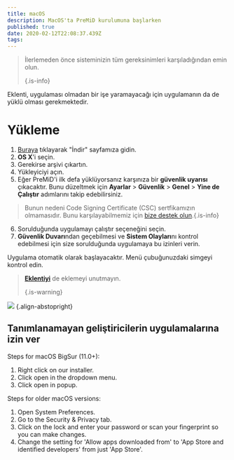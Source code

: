 ```yaml
---
title: macOS
description: MacOS'ta PreMiD kurulumuna başlarken
published: true
date: 2020-02-12T22:08:37.439Z
tags:
---
```


> İlerlemeden önce sisteminizin tüm gereksinimleri karşıladığından emin olun. 
> 
> {.is-info}

Eklenti, uygulaması olmadan bir işe yaramayacağı için uygulamanın da de yüklü olması gerekmektedir.

# Yükleme
1. [Buraya](https://premid.app/downloads) tıklayarak "İndir" sayfamıza gidin.
2. **OS X**'i seçin.
3. Gerekirse arşivi çıkartın.
4. Yükleyiciyi açın.
5. Eğer PreMiD'i ilk defa yüklüyorsanız karşınıza bir **güvenlik uyarısı** çıkacaktır. Bunu düzeltmek için **Ayarlar** > **Güvenlik** > **Genel** > **Yine de Çalıştır** adımlarını takip edebilirsiniz.
> Bunun nedeni Code Signing Certificate (CSC) sertfikamızın olmamasıdır. Bunu karşılayabilmemiz için [bize destek olun](https://www.patreon.com/Timeraa).{.is-info}
6. Sorulduğunda uygulamayı çalıştır seçeneğini seçin.
7. **Güvenlik Duvarı**ndan geçebilmesi ve **Sistem Olayları**nı kontrol edebilmesi için size sorulduğunda uygulamaya bu izinleri verin.

Uygulama otomatik olarak başlayacaktır. Menü çubuğunuzdaki simgeyi kontrol edin.

> **[Eklentiyi](/install)** de eklemeyi unutmayın. 
> 
> {.is-warning}

![](https://img.icons8.com/color/2x/mac-logo.png) {.align-abstopright}

## Tanımlanamayan geliştiricilerin uygulamalarına izin ver
Steps for macOS BigSur (11.0+):
1. Right click on our installer.
2. Click open in the dropdown menu.
3. Click open in popup.

Steps for older macOS versions:
1. Open System Preferences.
2. Go to the Security & Privacy tab.
3. Click on the lock and enter your password or scan your fingerprint so you can make changes.
4. Change the setting for 'Allow apps downloaded from' to 'App Store and identified developers' from just 'App Store'.